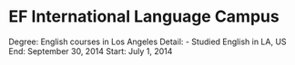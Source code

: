 # EF International Language Campus

Degree: English courses in Los Angeles
Detail: - Studied English in LA, US
End: September 30, 2014
Start: July 1, 2014